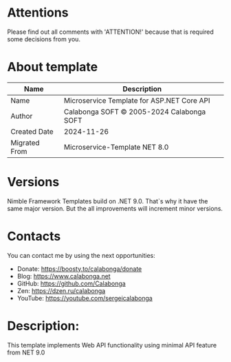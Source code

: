 ﻿# Attentions

Please find out all comments with 'ATTENTION!' because that is required some decisions from you.

# About template
| Name           | Description                                |
| -------------- | ------------------------------------------ |
| Name           | Microservice Template for ASP.NET Core API |
| Author         | Calabonga SOFT © 2005-2024 Calabonga SOFT  |
| Created Date   | 2024-11-26                                 |
| Migrated From  | Microservice-Template NET 8.0              |

# Versions

Nimble Framework Templates build on .NET 9.0. That`s why it have the same major version. But the all improvements will increment minor versions. 

# Contacts

You can contact me by using the next opportunities:

* Donate: https://boosty.to/calabonga/donate
* Blog: https://www.calabonga.net
* GitHub: https://github.com/Calabonga
* Zen: https://dzen.ru/calabonga
* YouTube: https://youtube.com/sergeicalabonga

# Description:

This template implements Web API functionality using minimal API feature from NET 9.0